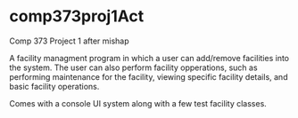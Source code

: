 # comp373proj1Act
Comp 373 Project 1 after mishap

A facility managment program in which a user can add/remove facilities into the system. The user can also perform facility
opperations, such as performing maintenance for the facility, viewing specific facility details, and basic facility operations. 

Comes with a console UI system along with a few test facility classes.
